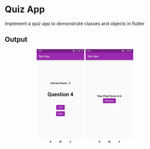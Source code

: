 # Quiz App

Implement a quiz app to demonstrate classes and objects in flutter


## Output

<p align="center">
  <img width="150px" src="snaps/output1.jpg" alt="questions"/>
  <img width="150px" src="snaps/output2.jpg" alt="final_screen"/>
</p>